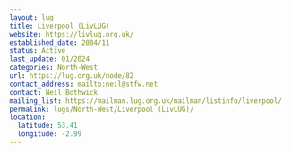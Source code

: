 ```yaml
---
layout: lug
title: Liverpool (LivLUG)
website: https://livlug.org.uk/
established_date: 2004/11
status: Active
last_update: 01/2024
categories: North-West
url: https://lug.org.uk/node/82
contact_address: mailto:neil@stfw.net
contact: Neil Bothwick
mailing_list: https://mailman.lug.org.uk/mailman/listinfo/liverpool/
permalink: lugs/North-West/Liverpool (LivLUG)/
location:
  latitude: 53.41
  longitude: -2.99
---
```

